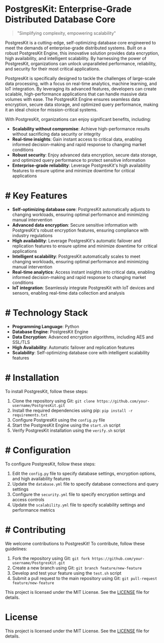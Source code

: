 <!-- PostgresKit_20251015183316_7214 -->

# PostgresKit: Enterprise-Grade Distributed Database Core

> "Simplifying complexity, empowering scalability"

PostgresKit is a cutting-edge, self-optimizing database core engineered to meet the demands of enterprise-grade distributed systems. Built on a robust PostgresKit Engine, this innovative solution provides data encryption, high availability, and intelligent scalability. By harnessing the power of PostgresKit, organizations can unlock unparalleled performance, reliability, and security for their most critical applications.

PostgresKit is specifically designed to tackle the challenges of large-scale data processing, with a focus on real-time analytics, machine learning, and IoT integration. By leveraging its advanced features, developers can create scalable, high-performance applications that can handle massive data volumes with ease. The PostgresKit Engine ensures seamless data encryption, secure data storage, and optimized query performance, making it an ideal choice for mission-critical systems.

With PostgresKit, organizations can enjoy significant benefits, including:

* **Scalability without compromise**: Achieve high-performance results without sacrificing data security or integrity
* **Real-time insights**: Gain instant access to critical data, enabling informed decision-making and rapid response to changing market conditions
* **Robust security**: Enjoy advanced data encryption, secure data storage, and optimized query performance to protect sensitive information
* **Enterprise-grade reliability**: Leverage PostgresKit's high availability features to ensure uptime and minimize downtime for critical applications

# # Key Features

* **Self-optimizing database core**: PostgresKit automatically adjusts to changing workloads, ensuring optimal performance and minimizing manual intervention
* **Advanced data encryption**: Secure sensitive information with PostgresKit's robust encryption features, ensuring compliance with industry regulations
* **High availability**: Leverage PostgresKit's automatic failover and replication features to ensure uptime and minimize downtime for critical applications
* **Intelligent scalability**: PostgresKit automatically scales to meet changing workloads, ensuring optimal performance and minimizing manual intervention
* **Real-time analytics**: Access instant insights into critical data, enabling informed decision-making and rapid response to changing market conditions
* **IoT integration**: Seamlessly integrate PostgresKit with IoT devices and sensors, enabling real-time data collection and analysis

# # Technology Stack

* **Programming Language**: Python
* **Database Engine**: PostgresKit Engine
* **Data Encryption**: Advanced encryption algorithms, including AES and SSL/TLS
* **High Availability**: Automatic failover and replication features
* **Scalability**: Self-optimizing database core with intelligent scalability features

# # Installation

To install PostgresKit, follow these steps:

1. Clone the repository using Git: `git clone https://github.com/your-username/PostgresKit.git`
2. Install the required dependencies using pip: `pip install -r requirements.txt`
3. Configure PostgresKit using the `config.py` file
4. Start the PostgresKit Engine using the `start.sh` script
5. Verify PostgresKit installation using the `verify.sh` script

# # Configuration

To configure PostgresKit, follow these steps:

1. Edit the `config.py` file to specify database settings, encryption options, and high availability features
2. Update the `database.yml` file to specify database connections and query settings
3. Configure the `security.yml` file to specify encryption settings and access controls
4. Update the `scalability.yml` file to specify scalability settings and performance metrics

# # Contributing

We welcome contributions to PostgresKit! To contribute, follow these guidelines:

1. Fork the repository using Git: `git fork https://github.com/your-username/PostgresKit.git`
2. Create a new branch using Git: `git branch feature/new-feature`
3. Develop and test your feature using the `test.sh` script
4. Submit a pull request to the main repository using Git: `git pull-request feature/new-feature`

This project is licensed under the MIT License. See the [LICENSE](https://github.com/your-username/PostgresKit/blob/master/LICENSE) file for details.

# License

This project is licensed under the MIT License. See the [LICENSE](https://github.com/lisaantal/PostgresKit/blob/main/LICENSE) file for details.